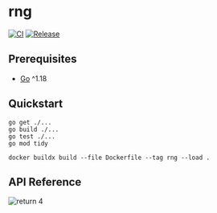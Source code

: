# rng

[![CI](https://github.com/acchiao/rng/actions/workflows/ci.yml/badge.svg)](https://github.com/acchiao/rng/actions/workflows/ci.yml)
[![Release](https://github.com/acchiao/rng/actions/workflows/release.yml/badge.svg)](https://github.com/acchiao/rng/actions/workflows/release.yml)

## Prerequisites

- [Go] ^1.18

[go]: https://go.dev/

## Quickstart

```shell
go get ./...
go build ./...
go test ./...
go mod tidy

docker buildx build --file Dockerfile --tag rng --load .
```

## API Reference

![return 4](https://www.explainxkcd.com/wiki/images/f/fe/random_number.png)
